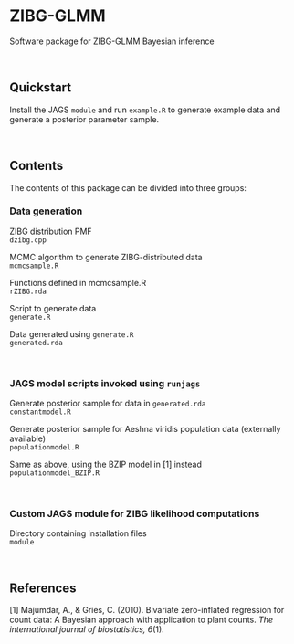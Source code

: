 # ZIBG-GLMM
Software package for ZIBG-GLMM Bayesian inference

&nbsp;

## Quickstart
Install the JAGS `module` and run `example.R` to generate example data and generate a posterior parameter sample.

&nbsp;

## Contents
The contents of this package can be divided into three groups:

### Data generation
ZIBG distribution PMF  
`dzibg.cpp`  

MCMC algorithm to generate ZIBG-distributed data  
`mcmcsample.R`  

Functions defined in mcmcsample.R  
`rZIBG.rda`  

Script to generate data  
`generate.R`  

Data generated using `generate.R`  
`generated.rda`

&nbsp;


### JAGS model scripts invoked using `runjags`
Generate posterior sample for data in `generated.rda`  
`constantmodel.R`

Generate posterior sample for Aeshna viridis population data (externally available)  
`populationmodel.R`

Same as above, using the BZIP model in [1] instead  
`populationmodel_BZIP.R`

&nbsp;


### Custom JAGS module for ZIBG likelihood computations
Directory containing installation files  
`module`

&nbsp;
&nbsp;



## References

[1] Majumdar, A., & Gries, C. (2010). Bivariate zero-inflated regression for count data: A Bayesian approach with application to plant counts. _The international journal of biostatistics, 6_(1).


